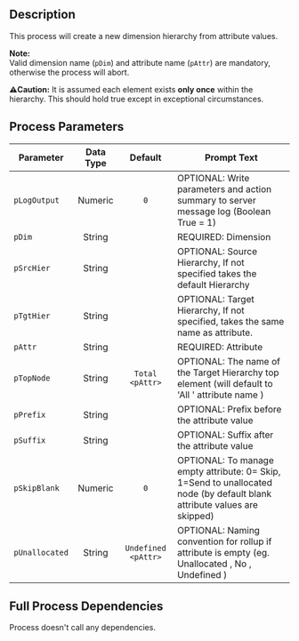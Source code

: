 ## Description
   
 This process will create a new dimension hierarchy from attribute values.  
     
**Note:**     
 Valid dimension name (`pDim`) and attribute name (`pAttr`) are mandatory, otherwise the  process will abort.  
     
**:warning:Caution:** It is assumed each element exists __only once__ within the hierarchy. This should hold true except in exceptional circumstances.  
## Process Parameters
  
|Parameter|Data Type|Default|Prompt Text|
  |---|:-:|:-:|---|
  |`pLogOutput`|Numeric|`0`|OPTIONAL: Write parameters and action summary to server message log (Boolean True = 1)|
  |`pDim`|String||REQUIRED: Dimension|
  |`pSrcHier`|String||OPTIONAL: Source Hierarchy, If not specified takes the default Hierarchy|
  |`pTgtHier`|String||OPTIONAL: Target Hierarchy, If not specified, takes the same name as attribute.|
  |`pAttr`|String||REQUIRED: Attribute|
  |`pTopNode`|String|`Total <pAttr>`|OPTIONAL: The name of the Target Hierarchy top element (will default to 'All ' attribute name )|
  |`pPrefix`|String||OPTIONAL: Prefix before the attribute value|
  |`pSuffix`|String||OPTIONAL: Suffix after the attribute value|
  |`pSkipBlank`|Numeric|`0`|OPTIONAL: To manage empty attribute: 0= Skip,  1=Send to unallocated node (by default blank attribute values are skipped)|
  |`pUnallocated`|String|`Undefined <pAttr>`|OPTIONAL: Naming convention for rollup if attribute is empty (eg. Unallocated <pAttr>, No <pAttr>, Undefined <pAttr>)|
  ## Full Process Dependencies
Process doesn't call any dependencies.  
